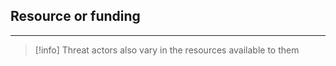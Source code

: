 ## **Resource or funding**
---

>[!info]
>Threat actors also vary in the resources available to them
